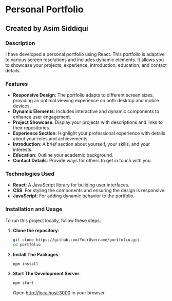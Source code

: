 # Personal Portfolio

## Created by Asim Siddiqui

### Description
I have developed a personal portfolio using React. This portfolio is adaptive to various screen resolutions and includes dynamic elements. It allows you to showcase your projects, experience, introduction, education, and contact details.

### Features
- **Responsive Design**: The portfolio adapts to different screen sizes, providing an optimal viewing experience on both desktop and mobile devices.
- **Dynamic Elements**: Includes interactive and dynamic components to enhance user engagement.
- **Project Showcase**: Display your projects with descriptions and links to their repositories.
- **Experience Section**: Highlight your professional experience with details about your roles and achievements.
- **Introduction**: A brief section about yourself, your skills, and your interests.
- **Education**: Outline your academic background.
- **Contact Details**: Provide ways for others to get in touch with you.

### Technologies Used
- **React**: A JavaScript library for building user interfaces.
- **CSS**: For styling the components and ensuring the design is responsive.
- **JavaScript**: For adding dynamic behavior to the portfolio.

### Installation and Usage
To run this project locally, follow these steps:

1. **Clone the repository**:
   ```sh
   git clone https://github.com/YourUsername/portfolio.git
   cd portfolio
    ```
2. **Install The Packages**:
    ```sh
    npm install
    ```
3. **Start The Development Server**:
    ```sh
    npm start
    ```
    Open [http://localhost:3000](http://localhost:3000) in your browser